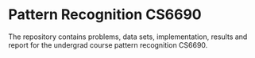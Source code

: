 # Pattern Recognition CS6690

The repository contains problems, data sets, implementation, results and report for the undergrad course pattern recognition CS6690.

